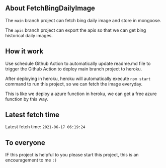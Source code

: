 ## About FetchBingDailyImage

The `main` branch project can fetch bing daily image and store in mongoose.

The `apis` branch project can export the apis so that we can get bing historical daily images.

## How it work

Use schedule Github Action to automatically update readme.md file to trigger the Github Action to deploy main branch project to heroku.

After deploying in heroku, heroku will automatically execute `npm start` command to run this project, so we can fetch the image everyday.

This is like we deploy a azure function in heroku, we can get a free azure function by this way.

## Latest fetch time

Latest fetch time: `2021-06-17 06:19:24`

## To everyone

IF this project is helpful to you please start this project, this is an encouragement to me `:)`

